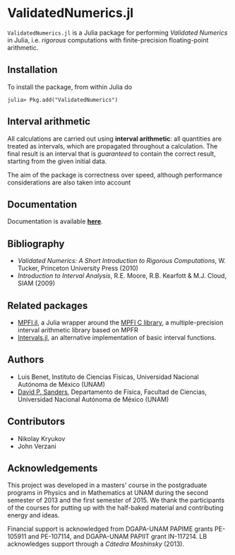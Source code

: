 # ValidatedNumerics.jl #

`ValidatedNumerics.jl` is a Julia package for performing *Validated Numerics* in Julia, i.e. *rigorous* computations with finite-precision floating-point arithmetic.

## Installation
To install the package, from within Julia do

    julia> Pkg.add("ValidatedNumerics")


## Interval arithmetic
All calculations are carried out using **interval arithmetic**: all quantities are treated as intervals, which are propagated throughout a calculation. The final result is an interval that is *guaranteed* to contain the correct result, starting from the given initial data.

The aim of the package is correctness over speed, although performance considerations are also taken into account

## Documentation
Documentation is available [**here**](http://dpsanders.github.io/ValidatedNumerics.jl/).

## Bibliography

- *Validated Numerics: A Short Introduction to Rigorous Computations*, W. Tucker, Princeton University Press (2010)
- *Introduction to Interval Analysis*, R.E. Moore, R.B. Kearfott & M.J. Cloud, SIAM (2009)

## Related packages
- [MPFI.jl](https://github.com/andrioni/MPFI.jl), a Julia wrapper around the [MPFI C library](http://perso.ens-lyon.fr/nathalie.revol/software.html), a multiple-precision interval arithmetic library based on MPFR
- [Intervals.jl](https://github.com/andrioni/Intervals.jl), an alternative implementation of basic interval functions.

## Authors
- Luis Benet, Instituto de Ciencias Físicas, Universidad Nacional Autónoma de México (UNAM)
- [David P. Sanders](http://sistemas.fciencias.unam.mx/~dsanders),
Departamento de Física, Facultad de Ciencias, Universidad Nacional Autónoma de México (UNAM)

## Contributors
- Nikolay Kryukov
- John Verzani


## Acknowledgements ##
This project was developed in a masters' course in the postgraduate programs in Physics and in Mathematics at UNAM during the second semester of 2013 and the first semester of 2015. We thank the participants of the courses for putting up with the half-baked material and contributing energy and ideas.

Financial support is acknowledged from DGAPA-UNAM PAPIME grants PE-105911 and PE-107114, and DGAPA-UNAM PAPIIT grant IN-117214. LB acknowledges support through a *Cátedra Moshinsky* (2013).
